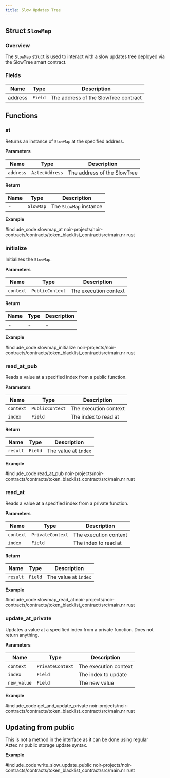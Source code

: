 ```yaml
---
title: Slow Updates Tree
---
```


## Struct `SlowMap`

### Overview

The `SlowMap` struct is used to interact with a slow updates tree deployed via the SlowTree smart contract.

### Fields

| Name    | Type    | Description                          |
| ------- | ------- | ------------------------------------ |
| address | `Field` | The address of the SlowTree contract |

## Functions

### at

Returns an instance of `SlowMap` at the specified address.

**Parameters**

| Name      | Type           | Description                 |
| --------- | -------------- | --------------------------- |
| `address` | `AztecAddress` | The address of the SlowTree |

**Return**

| Name | Type      | Description            |
| ---- | --------- | ---------------------- |
| -    | `SlowMap` | The `SlowMap` instance |

**Example**

#include_code slowmap_at noir-projects/noir-contracts/contracts/token_blacklist_contract/src/main.nr rust

### initialize

Initializes the `SlowMap`.

**Parameters**

| Name      | Type            | Description           |
| --------- | --------------- | --------------------- |
| `context` | `PublicContext` | The execution context |

**Return**

| Name | Type | Description |
| ---- | ---- | ----------- |
| -    | -    | -           |

**Example**

#include_code slowmap_initialize noir-projects/noir-contracts/contracts/token_blacklist_contract/src/main.nr rust

### read_at_pub

Reads a value at a specified index from a public function.

**Parameters**

| Name      | Type            | Description           |
| --------- | --------------- | --------------------- |
| `context` | `PublicContext` | The execution context |
| `index`   | `Field`         | The index to read at  |

**Return**

| Name     | Type    | Description          |
| -------- | ------- | -------------------- |
| `result` | `Field` | The value at `index` |

**Example**

#include_code read_at_pub noir-projects/noir-contracts/contracts/token_blacklist_contract/src/main.nr rust

### read_at

Reads a value at a specified index from a private function.

**Parameters**

| Name      | Type             | Description           |
| --------- | ---------------- | --------------------- |
| `context` | `PrivateContext` | The execution context |
| `index`   | `Field`          | The index to read at  |

**Return**

| Name     | Type    | Description          |
| -------- | ------- | -------------------- |
| `result` | `Field` | The value at `index` |

**Example**

#include_code slowmap_read_at noir-projects/noir-contracts/contracts/token_blacklist_contract/src/main.nr rust

### update_at_private

Updates a value at a specified index from a private function. Does not return anything.

**Parameters**

| Name        | Type             | Description           |
| ----------- | ---------------- | --------------------- |
| `context`   | `PrivateContext` | The execution context |
| `index`     | `Field`          | The index to update   |
| `new_value` | `Field`          | The new value         |

**Example**

#include_code get_and_update_private noir-projects/noir-contracts/contracts/token_blacklist_contract/src/main.nr rust

## Updating from public

This is not a method in the interface as it can be done using regular Aztec.nr public storage update syntax.

**Example**

#include_code write_slow_update_public noir-projects/noir-contracts/contracts/token_blacklist_contract/src/main.nr rust
